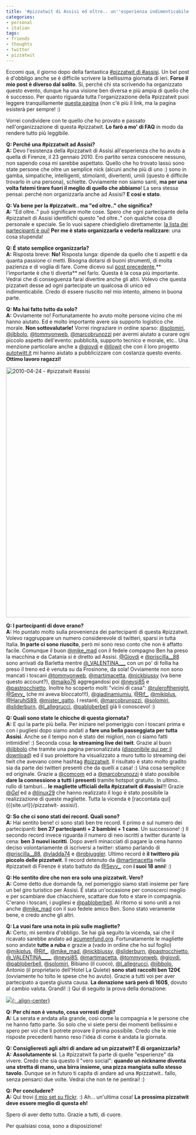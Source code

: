 ```yaml
---
title: '#pizzatwit di Assisi ed oltre.. un''esperienza indimenticabile'
categories:
- personal
- italian
tags:
- friends
- thoughts
- twitter
- pizzatwit
---
```

Eccomi qua, il giorno dopo della fantastica [#pizzatwit di
#assisi]({{site.url}}/pizzatwit-assisi/). Un bel post è d'obbligo
anche se è difficile scrivere la bellissima giornata di ieri. **Forse il mio
post è diverso dal solito**. Si, perché chi sta scrivendo ha organizzato
questo evento, dunque ha una visione ben diversa e più ampia di quello che è
successo. Per quanto riguarda tutta l'organizzazione della #pizzatwit puoi
leggere tranquillamente [questa pagina]({{site.url}}/pizzatwit-assisi/)
(non c'è più il link, ma la pagina esisterà per sempre! :)

Vorrei condividere con te quello che ho provato e passato nell'organizzazione
di questa #pizzatwit. **Lo farò a mo' di FAQ** in modo da rendere tutto più
leggibile.

**Q: Perché una #pizzatwit ad Assisi?**  
**A:** Devo l'esistenza della #pizzatwit di Assisi all'esperienza che ho avuto a quella di Firenze, il 23 gennaio 2010. Ero partito senza conoscere nessuno, non sapendo cosa mi sarebbe aspettato. Quello che ho trovato lassù sono state persone che oltre un semplice nick (alcuni anche più di uno :) sono in gamba, simpatiche, intelligenti, stimolanti, divertenti, umili (questo è difficile trovarlo in una persona), schiette. Ovviamente non siamo santi, **ma per una volta fatemi tirare fuori il meglio di quello che abbiamo**! La sera stessa pensai: perché non organizzarla anche ad Assisi? **E così e stato**.

**Q: Va bene per la #pizzatwit.. ma "ed oltre.." che significa?**  
**A:** "Ed oltre.." può significare molte cose. Spero che ogni partecipante della #pizzatwit di Assisi identifichi questo "ed oltre.." con qualche cosa di personale e speciale. Se lo vuoi sapere chiediglielo direttamente: [la lista dei partecipanti è qui!](http://twitter.com/diegor/pizzatwit-assisi/members) **Per me è stato organizzarla e vederla realizzare**: una cosa stupenda!

**Q: É stato semplice organizzarla?**  
**A:** Risposta breve: **No!** Risposta lunga: dipende da quello che ti aspetti e da quanta passione ci metti. Bisogna dotarsi di buoni strumenti, di molta pazienza e di voglia di fare. Come dicevo sul [post precedente]({{site.url}}/2010/04/15/the-fun-theory-cambiare-in-meglio-divertendosi/),** l'importante è che ti diverta** nel farlo. Questa è la cosa più importante. Vedrai che di conseguenza farai divertire anche gli altri. Volevo che questa pizzatwit desse ad ogni partecipate un qualcosa di unico ed indimenticabile. Credo di essere riuscito nel mio intento, almeno in buona parte.

**Q: Ma hai fatto tutto da solo?**  
**A:** Ovviamente no! Fortunatamente ho avuto molte persone vicino che mi hanno
aiutato. Ed e molto importante avere sia supporto logistico che morale. **Non
sottovalutarle!** Vorrei ringraziare in ordine sparso:
[@solomiri](http://twitter.com/solomiri),
[@jibbolo](http://twitter.com/jibbolo),
[@tommyonweb](http://twitter.com/tommyonweb),
[@marcobrunozzi](http://twitter.com/marcobrunozzi) per avermi aiutato a curare
ogni piccolo aspetto dell'evento: pubblicità, supporto tecnico e morale, etc..
Una menzione particolare anche a [@giovdi](http://twitter.com/giovdi) e
[@llowit](http://twitter.com/llowit) che con il loro progetto
[autotwitt.it](http://www.autotwitt.it/) mi hanno aiutato a pubblicizzare con
costanza questo evento. **Ottimo lavoro ragazzi!**

<a data-flickr-embed="true" data-header="true" data-footer="true"  href="https://www.flickr.com/photos/diegorusso/albums/72157623926944262" title="2010-04-24 - #pizzatwit #assisi"><img src="https://c3.staticflickr.com/5/4063/4550657866_6469d0afa9_b.jpg" width="1024" height="683" alt="2010-04-24 - #pizzatwit #assisi"></a><script async src="//embedr.flickr.com/assets/client-code.js" charset="utf-8"></script>

**Q: I partecipanti di dove erano?**  
**A:** Ho puntato molto sulla provenienza dei partecipanti di questa #pizzatwit.
Volevo raggruppare un numero considerevole di twitteri, sparsi in tutta
Italia. **In parte ci sono riuscito**, però mi sono reso conto che non è
affatto facile. Comunque il buon [@mike_mad](http://twitter.com/mike_mad) con
il fedele compagno Ben ha preso la macchina e da Catania si è diretto ad
Assisi. [@Giovdi](http://twitter.com/giovdi) e
[@priscilla__88](http://twitter.com/priscilla__88) sono arrivati da Barletta
mentre [@\_VALENTINA\_\_\_](http://twitter.com/_VALENTINA___) con un po' di follia
ha preso il treno ed è venuta su da Frosinone, da sola! Ovviamente non sono
mancati i toscani [@tommyonweb](http://twitter.com/tommyonweb),
[@martimacetta](http://twitter.com/martimacetta),
[@nickbiussy](http://twitter.com/nickbiussy) (va bene questo account?),
[@maiko76](http://twitter.com/maiko76) aggregandosi poi
[@neysi85](http://twitter.com/neysi85) e
[@pastrocchietto](http://twitter.com/pastrocchietto). Inoltre ho scoperto
molti "vicini di casa":
[@rulerofthenight](http://twitter.com/rulerofthenight),
[@Sevy_](http://twitter.com/sevy_) (che mi aveva bloccato!!!),
[@giadinamiumiu](http://twitter.com/giadinamiumiu),
[@Rif_](http://twitter.com/Rif_), [@mikiplus](http://twitter.com/mikiplus),
[@HaruhiS89](http://twitter.com/HaruhiS89),
[@mister_gatto](http://twitter.com/mister_gatto). I restanti,
[@marcobrunozzi](http://twitter.com/marcobrunozzi),
[@solomiri](http://twitter.com/solomiri),
[@sliderburn](http://twitter.com/sliderburn),
[@l_allegrucci](http://twitter.com/l_allegrucci),
[@pabloberbell](http://twitter.com/pabloberbell) già li conoscevo! :)

**Q: Quali sono state le chicche di questa giornata?**  
**A:** E qui la parte più bella. Per iniziare nel pomeriggio con i toscani prima
e con i pugliesi dopo siamo andati a **fare una bella passeggiata per tutta
Assisi**. Anche se il tempo non è stato dei migliori, non ci siamo fatti
intimidire! :) Seconda cosa: **lo streaming live dei twit**. Grazie al buon
[@jibbolo](http://twitter.com/jibbolo) che tramite una pagina personalizzata
([disponibile qui per il download]({{site.url}}/files/pizzatwit-live-streaming.zip)) ed il suo
proiettore ha visualizzato a muro tutto lo streaming dei twit che avevano come
hashtag [#pizzatwit](http://search.twitter.com/search?q=pizzatwit). Il
risultato è stato molto gradito sia da parte dei twitteri presenti che da
quelli a casa! :) Una cosa semplice ed originale. Grazie a
[@comcom](http://twitter.com/comcom) ed a
[@marcobrunozzi](http://twitter.com/marcobrunozzi) è stato possibile **dare la
connessione a tutti i presenti** tramite hotspot gratuito. In ultimo.. rullo
di tamburi... **le magliette ufficiali della #pizzatwit di #assisi**!!! Grazie
[@_Gel_](http://twitter.com/_gel_) ed a [@linux29](http://twitter.com/linux29)
che hanno realizzato il logo è stato possibile la realizzazione di queste
magliette. Tutta la vicenda è [raccontata qui]({{site.url}}/pizzatwit-
assisi/).

**Q: So che ci sono stati dei record. Quali sono?**  
**A:** Hai sentito bene! ci sono stati ben tre record. Il primo e sul numero dei
partecipanti: **ben 27 partecipanti + 2 bambini + 1 cane**. Un successone! :)
Il secondo record invece riguarda il numero di neo iscritti a twitter durante
la cena: **ben 3 nuovi iscritti**. Dopo averli minacciati di pagare la cena
hanno deciso volontariamente di iscriversi a twitter: stiamo parlando di
[@priscilla__88](http://twitter.com/priscilla__88),
[@vladda74](http://twitter.com/vladda74) e
[@robjuggler](http://twitter.com/robjuggler). Ultimo record è **il twittero
più piccolo delle pizzetwit**. Il record detenuto da
[@martimacetta](http://twitter.com/martimacetta) nella #pizzatwit di Firenze è
stato battuto da [@Sevy_](http://twitter.com/sevy_), con **i suoi 18 anni**!
:)

**Q: Ho sentito dire che non era solo una pizzatwit. Vero?**  
**A:** Come detto due domande fa, nel pomeriggio siamo stati insieme per fare un
bel giro turistico per Assisi. É stata un'occasione per conoscerci meglio e
per scambiare due chiacchiere, scattare due foto e stare in compagnia. C'erano
i toscani, i pugliesi e [@pabloberbell](http://twitter.com/pabloberbell). Al
ritorno si sono uniti a noi anche [@mike_mad](http://twitter.com/mike_mad) con
il suo fedele amico Ben. Sono stato veramente bene, e credo anche gli altri.

**Q: La vuoi fare una nota in più sulle magliette?**  
**A:** Certo, mi sembra d'obbligo. Se hai già seguito la vicenda, sai che il
ricavato sarebbe andato ad [acumenfund.org](http://www.acumenfund.org).
Fortunatamente le magliette sono andate **tutte a ruba** e grazie a (vado in
ordine che ho sul foglio) @[mikiplus](http://twitter.com/mikiplus),
[@Rif_](http://twitter.com/rif_), [@mike_mad](http://twitter.com/mike_mad),
[@nickbiussy](http://twitter.com/nickbiussy),
[@sliderburn](http://twitter.com/sliderburn),
[@pastrocchietto](http://twitter.com/pastrocchietto),
[@\_VALENTINA\_\_\_\_](http://twitter.com/_VALENTINA___),
[@neysi85](http://twitter.com/neysi85),
[@martimacetta](http://twitter.com/martimacetta),
[@tommyonweb](http://twitter.com/tommyonweb),
[@giovdi](http://twitter.com/giovdi),
[@pabloberbell](http://twitter.com/pabloberbell),
[@solomiri](http://twitter.com/solomiri), Bibiano (il cuoco),
[@l_allegrucci](http://twitter.com/l_allegrucci),
[@jibbolo](http://twitter.com/jibbolo), Antonio (il proprietario dell'Hotel La
Quiete) **sono stati raccolti ben 120€** (ovviamente ho tolto le spese che ho
avuto). Grazie a tutti voi per aver partecipato a questa giusta causa. **La
donazione sarà però di 160$**, dovuto al cambio valuta. Grandi! :) Qui di
seguito la prova della donazione:

[![]({{site.url}}/assets/images/donazione-acumen.png){: .align-center}]({{site.url}}/assets/images/donazione-acumen.png)

**Q: Per chi non è venuto, cosa vorresti dirgli?**  
**A:** La serata e andata alla grande, così come la compagnia e le persone che
ne hanno fatto parte. So solo che vi siete persi dei momenti bellissimi e
spero per voi che li potrete provare il prima possibile. Credo che le mie
risposte precedenti hanno reso l'idea di come è andata la giornata.

**Q: Consiglieresti agli altri di andare ad un pizzatwit? E di organizzarla?**  
**A:** **Assolutamente si**. La #pizzatwit fa parte di quelle "esperienze" da
vivere. Credo che sia questo il "vero social": **quando un nickname diventa
una stretta di mano, una birra insieme, una pizza mangiata sullo stesso
tavolo**. Dunque se in futuro ti capita di andare ad una #pizzatwit.. fallo,
senza pensarci due volte. Vedrai che non te ne pentirai! :)

**Q: Per concludere?**  
**A:** Qui trovi [il mio set su
flickr](http://www.flickr.com/photos/diegorusso/sets/72157623926944262/). :)
Ah... un'ultima cosa! **La prossima pizzatwit deve essere meglio di questa
eh!**

Spero di aver detto tutto. Grazie a tutti, di cuore.

Per qualsiasi cosa, sono a disposizione!
